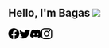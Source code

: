 ## Hello, I'm Bagas <img src="https://media.giphy.com/media/hvRJCLFzcasrR4ia7z/giphy.gif" width="25px">

[<img align="left" alt="Facebook" width="22px" src="https://raw.githubusercontent.com/MrPuppeteer/MrPuppeteer/main/facebook.svg" />](https://www.facebook.com/mrpppteer/)
[<img align="left" alt="Twitter" width="22px" src="https://raw.githubusercontent.com/MrPuppeteer/MrPuppeteer/main/twitter.svg" />](https://twitter.com/mrpppteer)
[<img align="left" alt="Discord" width="22px" src="https://raw.githubusercontent.com/MrPuppeteer/MrPuppeteer/main/discord.svg" />](https://discordapp.com/users/462162942683643905)
[<img align="left" alt="Instagram" width="22px" src="https://raw.githubusercontent.com/MrPuppeteer/MrPuppeteer/main/instagram.svg" />](https://www.instagram.com/mrpppteer/)

<!---
MrPuppeteer/MrPuppeteer is a ✨ special ✨ repository because its `README.md` (this file) appears on your GitHub profile.
You can click the Preview link to take a look at your changes.
--->
